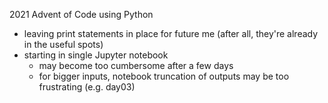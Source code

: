 2021 Advent of Code using Python

* leaving print statements in place for future me (after all, they're already in the useful spots)
* starting in single Jupyter notebook
  * may become too cumbersome after a few days
  * for bigger inputs, notebook truncation of outputs may be too frustrating (e.g. day03)
